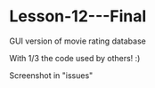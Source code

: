 # Lesson-12---Final
GUI version of movie rating database

With 1/3 the code used by others! :)

Screenshot in "issues"

